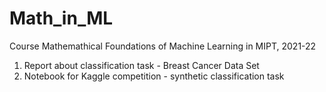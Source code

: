 # Math_in_ML
Course Mathemathical Foundations of Machine Learning in MIPT, 2021-22

1. Report about classification task - Breast Cancer Data Set
2. Notebook for Kaggle competition - synthetic classification task
